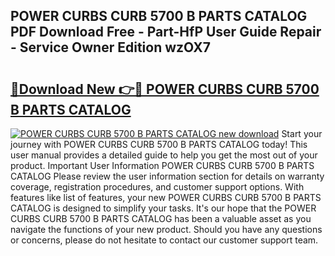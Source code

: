## POWER CURBS CURB 5700 B PARTS CATALOG PDF Download Free - Part-HfP User Guide Repair - Service Owner Edition wzOX7

# <h2><a href="http://bc76964.oget.top/?id=POWER+CURBS+CURB+5700+B+PARTS+CATALOG">🔗Download New 👉🔴 POWER CURBS CURB 5700 B PARTS CATALOG</a></h2>

[![POWER CURBS CURB 5700 B PARTS CATALOG new download](https://i.imgur.com/5g1atiW.png)](http://bc76964.oget.top/?id=POWER+CURBS+CURB+5700+B+PARTS+CATALOG)
Start your journey with POWER CURBS CURB 5700 B PARTS CATALOG today! This user manual provides a detailed guide to help you get the most out of your product. Important User Information POWER CURBS CURB 5700 B PARTS CATALOG Please review the user information section for details on warranty coverage, registration procedures, and customer support options. With features like list of features, your new POWER CURBS CURB 5700 B PARTS CATALOG is designed to simplify your tasks. It's our hope that the POWER CURBS CURB 5700 B PARTS CATALOG has been a valuable asset as you navigate the functions of your new product. Should you have any questions or concerns, please do not hesitate to contact our customer support team.
